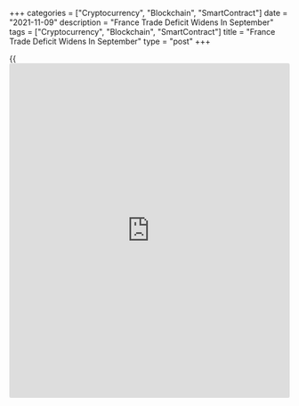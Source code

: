 +++
categories = ["Cryptocurrency", "Blockchain", "SmartContract"]
date = "2021-11-09"
description = "France Trade Deficit Widens In September"
tags = ["Cryptocurrency", "Blockchain", "SmartContract"]
title = "France Trade Deficit Widens In September"
type = "post"
+++

{{<iframe id="large-banner" src="https://www.bounty.group/#slide=4.0" width="100%" height="600" scrolling="no" style="border: 0px solid rgb(216, 221, 230); border-radius: 3px;">}}

France's external trade deficit increased in September, data from
customs office revealed on Tuesday.

The visible trade deficit widened to EUR 6.77 billion from EUR 6.65
billion in August. In the same period last year, the shortfall was EUR
5.69 billion.

Exports decreased 0.9 percent on a monthly basis in September, but
advanced 15.4 percent from September 2020.

Likewise, imports dropped 0.5 percent on month. Year-on-year imports
were up 13.8 percent.

As a three-month moving average, the balance of foreign trade in goods
continued to deteriorate slightly in September, under the effect of the
more marked growth in imports. The deficit stood at EUR 6.9 billion.

For comments and feedback [contact](https://www.playgroundfx.com/contact/): editorial@rtt[news](https://www.letsplayfx.com/blog/forex-news-website/).com

[Economic News][1]

 **What parts of the world are seeing the best (and worst) economic
performances lately? Click[here][2] to check out our [Econ Scorecard][2]
and find out! See up-to-the-moment [ranking](https://www.playgroundfx.com/blog/crypto-exchange-ranking/)s for the best and worst
performers in [GDP][3], [unemployment rate][4], [inflation][5] and much
more.**

   1. www.rtt[news](https://www.letsplayfx.com/blog/forex-news-website/).com/Content/EconomicNews.aspx
   2. www.rtt[news](https://www.letsplayfx.com/blog/forex-news-website/).com/economic-scorecard/world-rank/unemployment-rate/highest-performance.aspx
   3. www.rtt[news](https://www.letsplayfx.com/blog/forex-news-website/).com/economic-scorecard/world-rank/GDP/highest-performance.aspx
   4. www.rtt[news](https://www.letsplayfx.com/blog/forex-news-website/).com/economic-scorecard/world-rank/unemployment-rate/lowest-performance.aspx
   5. www.rtt[news](https://www.letsplayfx.com/blog/forex-news-website/).com/economic-scorecard/world-rank/CPI/highest-performance.aspx